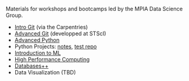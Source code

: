Materials for workshops and bootcamps led by the MPIA Data Science Group.

- [Intro Git](https://swcarpentry.github.io/git-novice/) (via the Carpentries)
- [Advanced Git](https://ivastar.github.io/advanced-git/) (developped at STScI)
- [Advanced Python](files/advanced-python-solutions.ipynb)
- Python Projects: [notes](files/python_projects.ipynb), [test repo](https://github.com/ivastar/structrure_test_repo)
- [Introduction to ML](files/intro-ml.ipynb)
- [High Performance Computing](files/advanced-sci-computing.ipynb)
- [Databases++](files/databases.md)
- Data Visualization (TBD)
